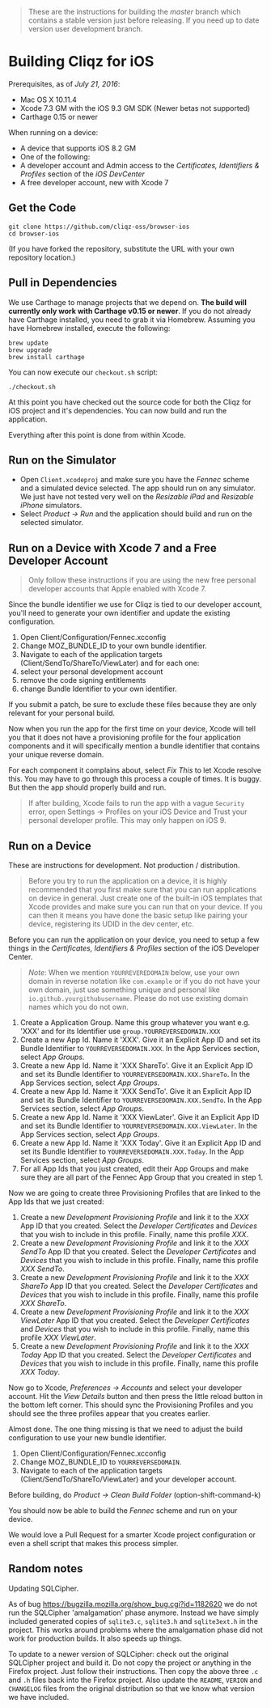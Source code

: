 > These are the instructions for building the *master* branch which contains a stable version just before releasing. If you need up to date version user development branch.

Building Cliqz for iOS
========================

Prerequisites, as of *July 21, 2016*:

* Mac OS X 10.11.4
* Xcode 7.3 GM with the iOS 9.3 GM SDK (Newer betas not supported)
* Carthage 0.15 or newer


When running on a device:

* A device that supports iOS 8.2 GM
* One of the following:
 * A developer account and Admin access to the *Certificates, Identifiers & Profiles* section of the *iOS DevCenter*
 * A free developer account, new with Xcode 7

Get the Code
-----------

```
git clone https://github.com/cliqz-oss/browser-ios
cd browser-ios
```

(If you have forked the repository, substitute the URL with your own repository location.)

Pull in Dependencies
--------------------

We use Carthage to manage projects that we depend on. __The build will currently only work with Carthage v0.15 or newer__. If you do not already have Carthage installed, you need to grab it via Homebrew. Assuming you have Homebrew installed, execute the following:

```
brew update
brew upgrade
brew install carthage
```


You can now execute our `checkout.sh` script:

```
./checkout.sh
```


At this point you have checked out the source code for both the Cliqz for iOS project and it's dependencies. You can now build and run the application.

Everything after this point is done from within Xcode.

Run on the Simulator
-----------------

* Open `Client.xcodeproj` and make sure you have the *Fennec* scheme and a simulated device selected. The app should run on any simulator. We just have not tested very well on the *Resizable iPad* and *Resizable iPhone* simulators.
* Select *Product -> Run* and the application should build and run on the selected simulator.

Run on a Device with Xcode 7 and a Free Developer Account
---------------

> Only follow these instructions if you are using the new free personal developer accounts that Apple enabled with Xcode 7.

Since the bundle identifier we use for Cliqz is tied to our developer account, you'll need to generate your own identifier and update the existing configuration.

1. Open Client/Configuration/Fennec.xcconfig
2. Change MOZ_BUNDLE_ID to your own bundle identifier.
3. Navigate to each of the application targets (Client/SendTo/ShareTo/ViewLater) and for each one:
  1. select your personal development account
  2. remove the code signing entitlements
  3. change Bundle Identifier to your own identifier.

If you submit a patch, be sure to exclude these files because they are only relevant for your personal build.

Now when you run the app for the first time on your device, Xcode will tell you that it does not have a provisioning profile for the four application components and it will specifically mention a bundle identifier that contains your unique reverse domain.

For each component it complains about, select *Fix This* to let Xcode resolve this. You may have to go through this process a couple of times. It is buggy. But then the app should properly build and run.

> If after building, Xcode fails to run the app with a vague `Security` error, open Settings -> Profiles on your iOS Device and Trust your personal developer profile. This may only happen on iOS 9.

Run on a Device
---------------

These are instructions for development. Not production / distribution.

> Before you try to run the application on a device, it is highly recommended that you first make sure that you can run applications on device in general. Just create one of the built-in iOS templates that Xcode provides and make sure you can run that on your device. If you can then it means you have done the basic setup like pairing your device, registering its UDID in the dev center, etc.

Before you can run the application on your device, you need to setup a few things in the *Certificates, Identifiers & Profiles* section of the iOS Developer Center.

> _Note_: When we mention `YOURREVEREDOMAIN` below, use your own domain in reverse notation like `com.example` or if you do not have your own domain, just use something unique and personal like `io.github.yourgithubusername`. Please do not use existing domain names which you do not own.

1. Create a Application Group. Name this group whatever you want e.g. 'XXX' and for its Identifier use `group.YOURREVERSEDOMAIN.XXX`
2. Create a new App Id. Name it 'XXX'. Give it an Explicit App ID and set its Bundle Identifier to `YOURREVERSEDOMAIN.XXX`. In the App Services section, select *App Groups*.
3. Create a new App Id. Name it 'XXX ShareTo'. Give it an Explicit App ID and set its Bundle Identifier to `YOURREVERSEDOMAIN.XXX.ShareTo`. In the App Services section, select *App Groups*.
4. Create a new App Id. Name it 'XXX SendTo'. Give it an Explicit App ID and set its Bundle Identifier to `YOURREVERSEDOMAIN.XXX.SendTo`. In the App Services section, select *App Groups*.
5. Create a new App Id. Name it 'XXX ViewLater'. Give it an Explicit App ID and set its Bundle Identifier to `YOURREVERSEDOMAIN.XXX.ViewLater`. In the App Services section, select *App Groups*.
6. Create a new App Id. Name it 'XXX Today'. Give it an Explicit App ID and set its Bundle Identifier to `YOURREVERSEDOMAIN.XXX.Today`. In the App Services section, select *App Groups*.
7. For all App Ids that you just created, edit their App Groups and make sure they are all part of the Fennec App Group that you created in step 1.

Now we are going to create three Provisioning Profiles that are linked to the App Ids that we just created:

1. Create a new *Development Provisioning Profile* and link it to the *XXX* App ID that you created. Select the *Developer Certificates* and *Devices* that you wish to include in this profile. Finally, name this profile *XXX*.
2. Create a new *Development Provisioning Profile* and link it to the *XXX SendTo* App ID that you created. Select the *Developer Certificates* and *Devices* that you wish to include in this profile. Finally, name this profile *XXX SendTo*.
3. Create a new *Development Provisioning Profile* and link it to the *XXX ShareTo* App ID that you created. Select the *Developer Certificates* and *Devices* that you wish to include in this profile. Finally, name this profile *XXX ShareTo*.
4. Create a new *Development Provisioning Profile* and link it to the *XXX ViewLater* App ID that you created. Select the *Developer Certificates* and *Devices* that you wish to include in this profile. Finally, name this profile *XXX ViewLater*.
5. Create a new *Development Provisioning Profile* and link it to the *XXX Today* App ID that you created. Select the *Developer Certificates* and *Devices* that you wish to include in this profile. Finally, name this profile *XXX Today*.

Now go to Xcode, *Preferences -> Accounts* and select your developer account. Hit the *View Details* button and then press the little reload button in the bottom left corner. This should sync the Provisioning Profiles and you should see the three profiles appear that you creates earlier.

Almost done. The one thing missing is that we need to adjust the build configuration to use your new bundle identifier.

1. Open Client/Configuration/Fennec.xcconfig
2. Change MOZ_BUNDLE_ID to `YOURREVERSEDOMAIN`.
3. Navigate to each of the application targets (Client/SendTo/ShareTo/ViewLater) and your developer account.

Before building, do *Product -> Clean Build Folder* (option-shift-command-k)

You should now be able to build the *Fennec* scheme and run on your device.

We would love a Pull Request for a smarter Xcode project configuration or even a shell script that makes this process simpler.


Random notes
------------

Updating SQLCipher.

As of bug https://bugzilla.mozilla.org/show_bug.cgi?id=1182620 we do not run the SQLCipher 'amalgamation' phase anymore. Instead we have simply included generated copies of `sqlite3.c`, `sqlite3.h` and `sqlite3ext.h` in the project. This works around problems where the amalgamation phase did not work for production builds. It also speeds up things.

To update to a newer version of SQLCipher: check out the original SQLCipher project and build it. Do not copy the project or anything in the Firefox project. Just follow their instructions. Then copy the above three `.c` and `.h` files back into the Firefox project. Also update the `README`, `VERION` and `CHANGELOG` files from the original distribution so that we know what version we have included.
